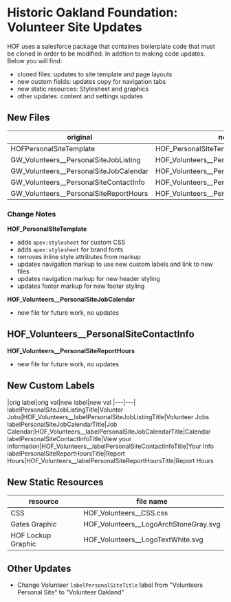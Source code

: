 # Historic Oakland Foundation: Volunteer Site Updates

HOF uses a salesforce package that containes boilerplate code that must be cloned in order to be modified. In addtion to making code updates. Below you will find:
- cloned files: updates to site template and page layouts
- new custom fields: updates copy for navigation tabs
- new static resources: Stylesheet and graphics
- other updates: content and settings updates

## New Files
|original|new|
|---|---|
HOFPersonalSiteTemplate | HOF_PersonalSIteTemplate
GW_Volunteers__PersonalSiteJobListing | HOF_Volunteers__PersonalSiteJobListing
GW_Volunteers__PersonalSiteJobCalendar | HOF_Volunteers__PersonalSiteJobCalendar
GW_Volunteers__PersonalSiteContactInfo | HOF_Volunteers__PersonalSiteContactInfo
GW_Volunteers__PersonalSiteReportHours | HOF_Volunteers__PersonalSiteReportHours 

### Change Notes

**HOF_PersonalSIteTemplate**
- adds `apex:stylesheet` for custom CSS
- adds `apex:stylesheet` for brand fonts
- removes inline style attributes from markup
- updates navigation markup to use new custom labels and link to new files
- updates navigation markup for new header styling
- updates footer markup for new footer styling

**HOF_Volunteers__PersonalSiteJobCalendar**
-  new file for future work, no updates

**HOF_Volunteers__PersonalSiteContactInfo**
-  

**HOF_Volunteers__PersonalSiteReportHours**
-  new file for future work, no updates

## New Custom Labels
|orig label|orig val|new label|new val
|---|---|
labelPersonalSiteJobListingTitle|Volunter Jobs|HOF_Volunteers__labelPersonalSiteJobListingTitle|Volunteer Jobs
labelPersonalSiteJobCalendarTitle|Job Calendar|HOF_Volunteers__labelPersonalSiteJobCalendarTitle|Calendar
labelPersonalSiteContactInfoTitle|View your information|HOF_Volunteers__labelPersonalSiteContactInfoTitle|Your Info
labelPersonalSiteReportHoursTitle|Report Hours|HOF_Volunteers__labelPersonalSiteReportHoursTitle|Report Hours

## New Static Resources
|resource|file name|
|---|---|
|CSS|HOF_Volunteers__CSS.css|
|Gates Graphic|HOF_Volunteers__LogoArchStoneGray.svg|
|HOF Lockup Graphic|HOF_Volunteers__LogoTextWhite.svg|

## Other Updates
- Change Volunteer `labelPersonalSiteTitle` label from "Volunteers Personal Site" to "Volunteer Oakland"